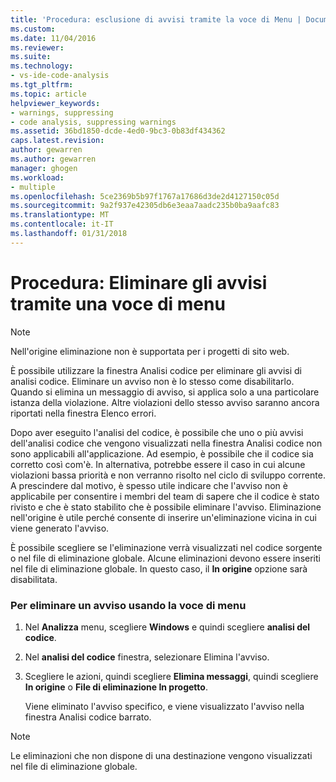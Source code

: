 ```yaml
---
title: 'Procedura: esclusione di avvisi tramite la voce di Menu | Documenti Microsoft'
ms.custom: 
ms.date: 11/04/2016
ms.reviewer: 
ms.suite: 
ms.technology:
- vs-ide-code-analysis
ms.tgt_pltfrm: 
ms.topic: article
helpviewer_keywords:
- warnings, suppressing
- code analysis, suppressing warnings
ms.assetid: 36bd1850-dcde-4ed0-9bc3-0b83df434362
caps.latest.revision: 
author: gewarren
ms.author: gewarren
manager: ghogen
ms.workload:
- multiple
ms.openlocfilehash: 5ce2369b5b97f1767a17686d3de2d4127150c05d
ms.sourcegitcommit: 9a2f937e42305db6e3eaa7aadc235b0ba9aafc83
ms.translationtype: MT
ms.contentlocale: it-IT
ms.lasthandoff: 01/31/2018
---
```

# <a name="how-to-suppress-warnings-by-using-the-menu-item"></a>Procedura: Eliminare gli avvisi tramite una voce di menu
> [!NOTE]
>  Nell'origine eliminazione non è supportata per i progetti di sito web.  
  
 È possibile utilizzare la finestra Analisi codice per eliminare gli avvisi di analisi codice. Eliminare un avviso non è lo stesso come disabilitarlo. Quando si elimina un messaggio di avviso, si applica solo a una particolare istanza della violazione. Altre violazioni dello stesso avviso saranno ancora riportati nella finestra Elenco errori.  
  
 Dopo aver eseguito l'analisi del codice, è possibile che uno o più avvisi dell'analisi codice che vengono visualizzati nella finestra Analisi codice non sono applicabili all'applicazione. Ad esempio, è possibile che il codice sia corretto così com'è. In alternativa, potrebbe essere il caso in cui alcune violazioni bassa priorità e non verranno risolto nel ciclo di sviluppo corrente. A prescindere dal motivo, è spesso utile indicare che l'avviso non è applicabile per consentire i membri del team di sapere che il codice è stato rivisto e che è stato stabilito che è possibile eliminare l'avviso. Eliminazione nell'origine è utile perché consente di inserire un'eliminazione vicina in cui viene generato l'avviso.  
  
 È possibile scegliere se l'eliminazione verrà visualizzati nel codice sorgente o nel file di eliminazione globale. Alcune eliminazioni devono essere inseriti nel file di eliminazione globale. In questo caso, il **In origine** opzione sarà disabilitata.  
  
### <a name="to-suppress-a-warning-by-using-menu-item"></a>Per eliminare un avviso usando la voce di menu  
  
1.  Nel **Analizza** menu, scegliere **Windows** e quindi scegliere **analisi del codice**.  
  
2.  Nel **analisi del codice** finestra, selezionare Elimina l'avviso.  
  
3.  Scegliere le azioni, quindi scegliere **Elimina messaggi**, quindi scegliere **In origine** o **File di eliminazione In progetto**.  
  
     Viene eliminato l'avviso specifico, e viene visualizzato l'avviso nella finestra Analisi codice barrato.  
  
> [!NOTE]
>  Le eliminazioni che non dispone di una destinazione vengono visualizzati nel file di eliminazione globale.